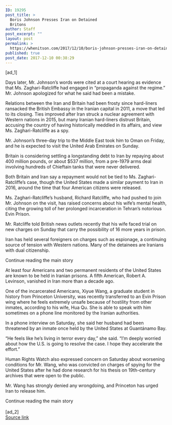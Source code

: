 ```yaml
---
ID: 19295
post_title: >
  Boris Johnson Presses Iran on Detained
  Britons
author: Staff
post_excerpt: ""
layout: post
permalink: >
  https://whenitson.com/2017/12/10/boris-johnson-presses-iran-on-detained-britons/
published: true
post_date: 2017-12-10 00:38:29
---
```

 [ad_1]
<br><div>
        <p class="story-body-text story-content" data-para-count="215" data-total-count="1878" id="story-continues-3">Days later, Mr. Johnson’s words were cited at a court hearing as evidence that Ms. Zaghari-Ratcliffe had engaged in “propaganda against the regime.” Mr. Johnson  apologized for what he said had been a mistake.</p><p class="story-body-text story-content" data-para-count="404" data-total-count="2282">Relations between the Iran and Britain had been frosty since hard-liners ransacked the British Embassy in the Iranian capital in 2011, a move that led to its closing. Ties improved after Iran struck a nuclear agreement with Western nations in 2015, but many Iranian hard-liners distrust Britain, accusing the country of having historically meddled in its affairs, and view Ms. Zaghari-Ratcliffe as a spy.</p><p class="story-body-text story-content" data-para-count="141" data-total-count="2423">Mr. Johnson’s three-day trip to the Middle East took him to Oman on Friday, and he is expected to visit the United Arab Emirates on Sunday.</p><p class="story-body-text story-content" data-para-count="211" data-total-count="2634">Britain is considering settling a longstanding debt to Iran by repaying about 400 million pounds, or about $537 million, from a pre-1979 arms deal involving hundreds of Chieftain tanks that were never delivered.</p><p class="story-body-text story-content" data-para-count="215" data-total-count="2849">Both Britain and Iran say a repayment would not be tied to Ms. Zaghari-Ratcliffe’s case, though the United States made a similar payment to  Iran in 2016, around the time that four American citizens were released.</p>

<p class="story-body-text story-content" data-para-count="248" data-total-count="3097">Ms. Zaghari-Ratcliffe’s husband, Richard Ratcliffe, who had pushed to join Mr. Johnson on the visit, has raised concerns about his wife’s mental health, citing the growing toll of her prolonged incarceration in Tehran’s notorious Evin Prison.</p><p class="story-body-text story-content" data-para-count="154" data-total-count="3251">Mr. Ratcliffe told British news outlets recently that his wife faced trial on new charges on Sunday that carry the possibility of 16 more years in prison.</p><p class="story-body-text story-content" data-para-count="173" data-total-count="3424">Iran has held several foreigners on charges such as espionage, a continuing source of tension with Western nations. Many of the detainees are Iranians with dual citizenship.</p><div id="story-ad-2" class="story-ad ad ad-placeholder nocontent robots-nocontent ">
    
Continue reading the main story
</div>
<p class="story-body-text story-content" data-para-count="192" data-total-count="3616" id="story-continues-4">At least four Americans and two permanent residents of the United States are known to be held in Iranian prisons. A fifth American, Robert A. Levinson, vanished in Iran more than a decade ago.</p><p class="story-body-text story-content" data-para-count="349" data-total-count="3965">One of the incarcerated Americans, Xiyue Wang, a graduate student in history from Princeton University, was recently transferred to an Evin Prison wing where he feels extremely unsafe because of hostility from other inmates, according to his wife, Hua Qu. She is able to speak with him sometimes on a phone line monitored by the Iranian authorities.</p><p class="story-body-text story-content" data-para-count="138" data-total-count="4103">In a phone interview on Saturday, she said her husband had been threatened by an inmate once held by the United States at Guantánamo Bay.</p><p class="story-body-text story-content" data-para-count="175" data-total-count="4278">“He feels like he’s living in terror every day,” she said. “I’m deeply worried about how the U.S. is going to resolve the case. I hope they accelerate the effort.”</p><p class="story-body-text story-content" data-para-count="252" data-total-count="4530">Human Rights Watch also expressed concern on Saturday about worsening conditions for Mr. Wang, who was convicted on charges of spying for the United States after he had done research for his thesis on 19th-century archives that were open to the public.</p><p class="story-body-text story-content" data-para-count="89" data-total-count="4619">Mr. Wang has strongly denied any wrongdoing, and Princeton has urged Iran to release him.</p>Continue reading the main story
    </div>
<br>[ad_2]
<br><a href="https://www.nytimes.com/2017/12/09/world/middleeast/boris-johnson-iran.html?partner=rss&#038;emc=rss">Source link </a>